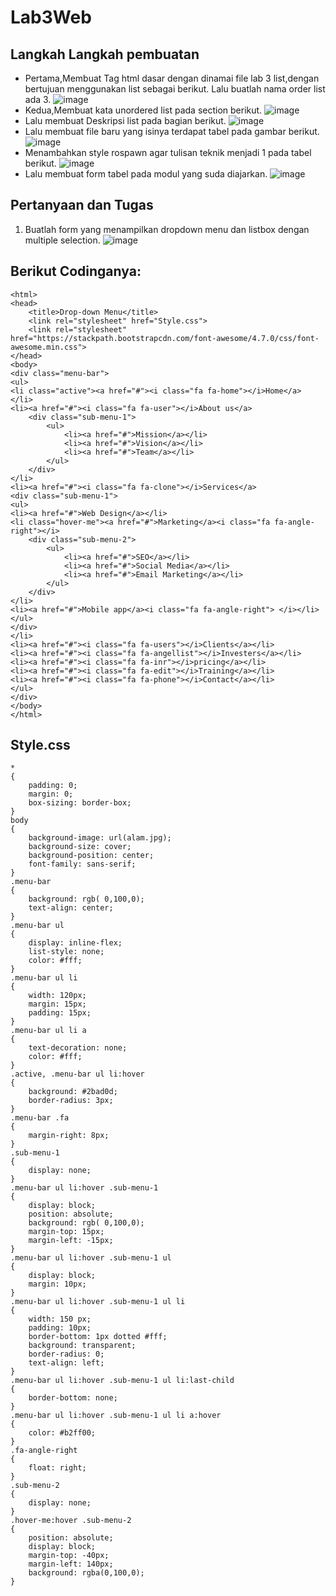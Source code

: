 # Lab3Web
## Langkah Langkah pembuatan
- Pertama,Membuat Tag html dasar dengan dinamai file lab 3 list,dengan bertujuan menggunakan list sebagai berikut. Lalu buatlah nama order list ada 3.
![image](https://user-images.githubusercontent.com/83681139/160327501-aa31f719-a375-4238-ae27-455fd66baf10.png)
- Kedua,Membuat kata unordered list pada section berikut.
![image](https://user-images.githubusercontent.com/83681139/160327548-87572684-15f1-46fa-9efd-3289036ba3a8.png)
- Lalu membuat Deskripsi list pada bagian berikut. 
![image](https://user-images.githubusercontent.com/83681139/160327583-f022707a-810f-43a1-88f8-de293029a28f.png)
- Lalu membuat file baru yang isinya terdapat tabel pada gambar berikut.
![image](https://user-images.githubusercontent.com/83681139/160327635-5c77ab37-ad2b-49d9-b821-c194a5eccc1c.png)
- Menambahkan style rospawn agar tulisan teknik menjadi 1 pada tabel berikut.
![image](https://user-images.githubusercontent.com/83681139/160327674-92faa01d-0d1d-4418-beb1-ad72d091d705.png)
- Lalu membuat form tabel pada modul yang suda diajarkan.
![image](https://user-images.githubusercontent.com/83681139/160327714-d61fd028-93a1-49a8-83ce-5a157c68f84e.png)
## Pertanyaan dan Tugas
1. Buatlah form yang menampilkan dropdown menu dan listbox dengan multiple selection.
![image](https://user-images.githubusercontent.com/83681139/160327775-6329af03-70cf-44ee-9486-c76d0b2fbe27.png)
## Berikut Codinganya:
```
<html>
<head>
    <title>Drop-down Menu</title>
    <link rel="stylesheet" href="Style.css">
    <link rel="stylesheet" href="https://stackpath.bootstrapcdn.com/font-awesome/4.7.0/css/font-awesome.min.css">
</head>
<body>
<div class="menu-bar">
<ul>
<li class="active"><a href="#"><i class="fa fa-home"></i>Home</a>
</li>
<li><a href="#"><i class="fa fa-user"></i>About us</a>
    <div class="sub-menu-1">
        <ul>
            <li><a href="#">Mission</a></li>
            <li><a href="#">Vision</a></li>
            <li><a href="#">Team</a></li>
        </ul>
    </div>
</li>
<li><a href="#"><i class="fa fa-clone"></i>Services</a>
<div class="sub-menu-1">
<ul>
<li><a href="#">Web Design</a></li>
<li class="hover-me"><a href="#">Marketing</a><i class="fa fa-angle-right"></i>
    <div class="sub-menu-2">
        <ul>
            <li><a href="#">SEO</a></li>
            <li><a href="#">Social Media</a></li>
            <li><a href="#">Email Marketing</a></li>
        </ul>
    </div>
</li>
<li><a href="#">Mobile app</a><i class="fa fa-angle-right"> </i></li>
</ul>
</div>
</li>
<li><a href="#"><i class="fa fa-users"></i>Clients</a></li>
<li><a href="#"><i class="fa fa-angellist"></i>Investers</a></li>
<li><a href="#"><i class="fa fa-inr"></i>pricing</a></li>
<li><a href="#"><i class="fa fa-edit"></i>Training</a></li>
<li><a href="#"><i class="fa fa-phone"></i>Contact</a></li>
</ul>
</div>
</body>
</html>
```
## Style.css
```
*
{
    padding: 0;
    margin: 0;
    box-sizing: border-box;
}
body
{
    background-image: url(alam.jpg);
    background-size: cover;
    background-position: center;
    font-family: sans-serif;
}
.menu-bar
{
    background: rgb( 0,100,0);
    text-align: center;
}
.menu-bar ul
{
    display: inline-flex;
    list-style: none;
    color: #fff;
}
.menu-bar ul li
{
    width: 120px;
    margin: 15px;
    padding: 15px;
}
.menu-bar ul li a
{
    text-decoration: none;
    color: #fff;
}
.active, .menu-bar ul li:hover
{
    background: #2bad0d;
    border-radius: 3px;
}
.menu-bar .fa
{
    margin-right: 8px;
}
.sub-menu-1
{
    display: none;
}
.menu-bar ul li:hover .sub-menu-1
{
    display: block;
    position: absolute;
    background: rgb( 0,100,0);
    margin-top: 15px;
    margin-left: -15px;
}
.menu-bar ul li:hover .sub-menu-1 ul
{
    display: block;
    margin: 10px;
}
.menu-bar ul li:hover .sub-menu-1 ul li
{
    width: 150 px;
    padding: 10px;
    border-bottom: 1px dotted #fff;
    background: transparent;
    border-radius: 0;
    text-align: left;
}
.menu-bar ul li:hover .sub-menu-1 ul li:last-child
{
    border-bottom: none;
}
.menu-bar ul li:hover .sub-menu-1 ul li a:hover
{
    color: #b2ff00;
}
.fa-angle-right
{
    float: right;
}
.sub-menu-2
{
    display: none;
}
.hover-me:hover .sub-menu-2
{
    position: absolute;
    display: block;
    margin-top: -40px;
    margin-left: 140px;
    background: rgba(0,100,0);
}
```
